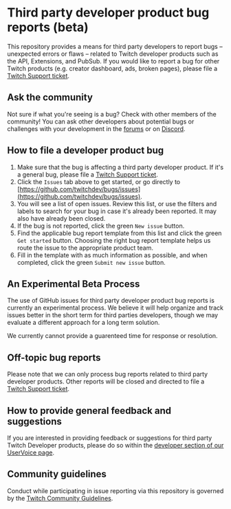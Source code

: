 # Third party developer product bug reports (beta)
This repository provides a means for third party developers to report bugs – unexpected errors or flaws – related to Twitch developer products such as the API, Extensions, and PubSub. If you would like to report a bug for other Twitch products (e.g. creator dashboard, ads, broken pages), please file a [Twitch Support ticket](https://help.twitch.tv/s/contactsupport).

## Ask the community
Not sure if what you're seeing is a bug? Check with other members of the community! You can ask other developers about potential bugs or challenges with your development in the [forums](https://discuss.dev.twitch.tv) or on [Discord](https://link.twitch.tv/devchat).

## How to file a developer product bug
1. Make sure that the bug is affecting a third party developer product. If it's a general bug, please file a [Twitch Support ticket](https://help.twitch.tv/s/contactsupport).
2. Click the `Issues` tab above to get started, or go directly to [https://github.com/twitchdev/bugs/issues](https://github.com/twitchdev/bugs/issues).
3. You will see a list of open issues. Review this list, or use the filters and labels to search for your bug in case it's already been reported. It may also have already been closed.
4. If the bug is not reported, click the green `New issue` button.
5. Find the applicable bug report template from this list and click the green `Get started` button. Choosing the right bug report template helps us route the issue to the appropriate product team.
6. Fill in the template with as much information as possible, and when completed, click the green `Submit new issue` button.

## An Experimental Beta Process
The use of GitHub issues for third party developer product bug reports is currently an experimental process. We believe it will help organize and track issues better in the short term for third parties developers, though we may evaluate a different approach for a long term solution.

We currently cannot provide a guarenteed time for response or resolution.

## Off-topic bug reports
Please note that we can only process bug reports related to third party developer products. Other reports will be closed and directed to file a [Twitch Support ticket](https://help.twitch.tv/s/contactsupport).

## How to provide general feedback and suggestions
If you are interested in providing feedback or suggestions for third party Twitch Developer products, please do so within the [developer section of our UserVoice page](https://twitch.uservoice.com/forums/310213-developers).

## Community guidelines
Conduct while participating in issue reporting via this repository is governed by the [Twitch Community Guidelines](https://www.twitch.tv/p/legal/community-guidelines/).
